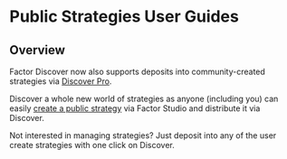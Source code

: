 # Public Strategies User Guides

## Overview

Factor Discover now also supports deposits into community-created strategies via [Discover Pro](https://pro.factor.fi/).&#x20;

Discover a whole new world of strategies as anyone (including you) can easily [create a public strategy](../../../factor-studio/studio-pro/user-guide/public-strategy-creation.md) via Factor Studio and distribute it via Discover.&#x20;

Not interested in managing strategies? Just deposit into any of the user create strategies with one click on Discover.
